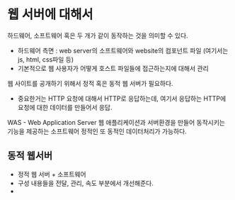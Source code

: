 # 웹 서버에 대해서 
하드웨어, 소프트웨어 혹은 두 개가 같이 동작하는 것을 의미할 수 있다.
- 하드웨어 측면 : web server의 소프트웨어와 website의 컴포넌트 파일
(여기서는 js, html, css파일 등)
- 기본적으로 웹 사용자가 어떻게 호스트 파일들에 접근하는지에 대해서 관리

웹 사이트를 공개하기 위해서 정적 혹은 동적 웹 서버가 필요하다.

- 중요한거는 HTTP 요청에 대해서 HTTP로 응답하는데, 여기서 응답하는 HTTP에 요청에 대한 데이터를 만들어서 응답. 

WAS - Web Application Server
웹 애플리케이션과 서버환경을 만들어 동작시키는 기능을 제공하는 소프트웨어
정적인 또 동적인 데이터처리가 가능하다.


## 동적 웹서버
- 정적 웹 서버 + 소프트웨어 
- 구성 내용들을 전달, 관리, 속도 부분에서 개선해준다.
- 